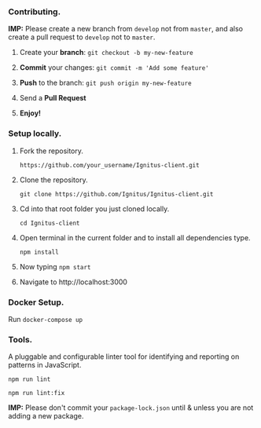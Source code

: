 ### Contributing.

**IMP:** Please create a new branch from ```develop``` not from ```master```, and also create a pull request to ```develop``` not to ```master```. 

1. Create your **branch**: ```git checkout -b my-new-feature```

2. **Commit** your changes: ```git commit -m 'Add some feature'```

3. **Push** to the branch: ```git push origin my-new-feature```

4. Send a **Pull Request**

5. **Enjoy!**

### Setup locally.

1. Fork the repository.

    ``` https://github.com/your_username/Ignitus-client.git ```

2. Clone the repository.

    ``` git clone https://github.com/Ignitus/Ignitus-client.git ```

3. Cd into that root folder you just cloned locally.

    ``` cd Ignitus-client ```

4. Open terminal in the current folder and to install all dependencies type.

    ``` npm install ```

5. Now typing
    ``` npm start ```
    
6. Navigate to http://localhost:3000

### Docker Setup.

Run ```docker-compose up```
 
### Tools.

A pluggable and configurable linter tool for identifying and reporting on patterns in JavaScript.

 ``` npm run lint ```
 
 ``` npm run lint:fix ```
 
 
**IMP:** Please don't commit your ```package-lock.json``` until & unless you are not adding a new package.
